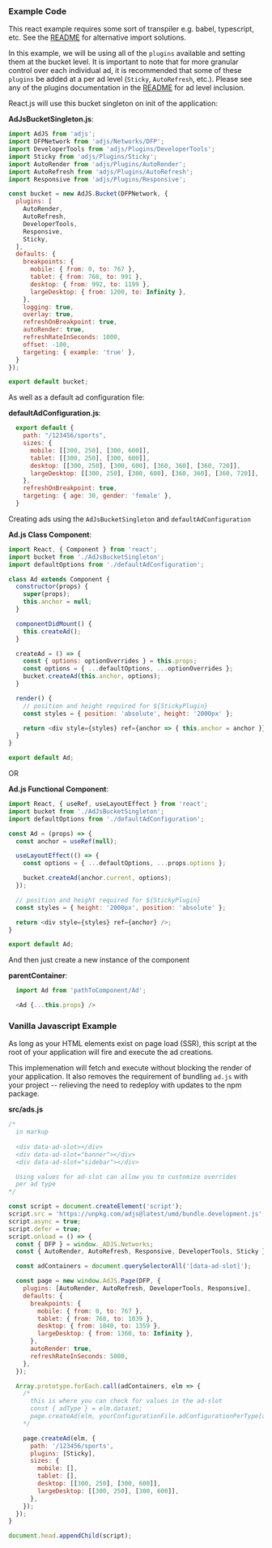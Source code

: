 ### Example Code ###

This react example requires some sort of transpiler e.g. babel, typescript, etc.
See the [README](README.md) for alternative import solutions.

In this example, we will be using all of the `plugins` available and setting them at the bucket level.
It is important to note that for more granular control over each individual ad, it is recommended
that some of these `plugins` be added at a per ad level (`Sticky`, `AutoRefresh`, etc.).
Please see any of the plugins documentation in the [README](README.md) for ad level inclusion.


React.js will use this bucket singleton on init of the application:

__AdJsBucketSingleton.js__:
```js
import AdJS from 'adjs';
import DFPNetwork from 'adjs/Networks/DFP';
import DeveloperTools from 'adjs/Plugins/DeveloperTools';
import Sticky from 'adjs/Plugins/Sticky';
import AutoRender from 'adjs/Plugins/AutoRender';
import AutoRefresh from 'adjs/Plugins/AutoRefresh';
import Responsive from 'adjs/Plugins/Responsive';

const bucket = new AdJS.Bucket(DFPNetwork, {
  plugins: [
    AutoRender,
    AutoRefresh,
    DeveloperTools,
    Responsive,
    Sticky,
  ],
  defaults: {
    breakpoints: {
      mobile: { from: 0, to: 767 },
      tablet: { from: 768, to: 991 },
      desktop: { from: 992, to: 1199 },
      largeDesktop: { from: 1200, to: Infinity },
    },
    logging: true,
    overlay: true,
    refreshOnBreakpoint: true,
    autoRender: true,
    refreshRateInSeconds: 1000,
    offset: -100,
    targeting: { example: 'true' },
  }
});

export default bucket;

```

As well as a default ad configuration file:

__defaultAdConfiguration.js__:
```js
  export default {
    path: "/123456/sports",
    sizes: {
      mobile: [[300, 250], [300, 600]],
      tablet: [[300, 250], [300, 600]],
      desktop: [[300, 250], [300, 600], [360, 360], [360, 720]],
      largeDesktop: [[300, 250], [300, 600], [360, 360], [360, 720]],
    },
    refreshOnBreakpoint: true,
    targeting: { age: 30, gender: 'female' },
  }
```

Creating ads using the `AdJsBucketSingleton` and `defaultAdConfiguration`

__Ad.js Class Component__:
```js
import React, { Component } from 'react';
import bucket from './AdJsBucketSingleton';
import defaultOptions from './defaultAdConfiguration';

class Ad extends Component {
  constructor(props) {
    super(props);
    this.anchor = null;
  }

  componentDidMount() {
    this.createAd();
  }

  createAd = () => {
    const { options: optionOverrides } = this.props;
    const options = { ...defaultOptions, ...optionOverrides };
    bucket.createAd(this.anchor, options);
  }

  render() {
    // position and height required for ${StickyPlugin}
    const styles = { position: 'absolute', height: '2000px' };

    return <div style={styles} ref={anchor => { this.anchor = anchor }} />;
  }
}

export default Ad;

```

OR

__Ad.js Functional Component__:
```js
import React, { useRef, useLayoutEffect } from 'react';
import bucket from './AdJsBucketSingleton';
import defaultOptions from './defaultAdConfiguration';

const Ad = (props) => {
  const anchor = useRef(null);

  useLayoutEffect(() => {
    const options = { ...defaultOptions, ...props.options };

    bucket.createAd(anchor.current, options);
  });

  // position and height required for ${StickyPlugin}
  const styles = { height: '2000px', position: 'absolute' };

  return <div style={styles} ref={anchor} />;
}

export default Ad;


```

And then just create a new instance of the component

__parentContainer__:
```js
  import Ad from 'pathToComponent/Ad';

  <Ad {...this.props} />
```

### Vanilla Javascript Example ###
As long as your HTML elements exist on page load (SSR), this script at the root of your application
will fire and execute the ad creations.

This implemenation will fetch and execute without blocking
the render of your application. It also removes the requirement of 
bundling `ad.js` with your project -- relieving the need to redeploy with updates
to the npm package.

__src/ads.js__
```js
/*
  in markup
  
  <div data-ad-slot></div>
  <div data-ad-slot="banner"></div>
  <div data-ad-slot="sidebar"></div>

  Using values for ad-slot can allow you to customize overrides
  per ad type
*/

const script = document.createElement('script');
script.src = 'https://unpkg.com/adjs@latest/umd/bundle.development.js';
script.async = true;
script.defer = true;
script.onload = () => {
  const { DFP } = window._ADJS.Networks;
  const { AutoRender, AutoRefresh, Responsive, DeveloperTools, Sticky } = window[`_ADJS`].Plugins;

  const adContainers = document.querySelectorAll('[data-ad-slot]');

  const page = new window.AdJS.Page(DFP, {
    plugins: [AutoRender, AutoRefresh, DeveloperTools, Responsive],
    defaults: {
      breakpoints: {
        mobile: { from: 0, to: 767 },
        tablet: { from: 768, to: 1039 },
        desktop: { from: 1040, to: 1359 },
        largeDesktop: { from: 1360, to: Infinity },
      },
      autoRender: true,
      refreshRateInSeconds: 5000,
    },
  });

  Array.prototype.forEach.call(adContainers, elm => {
    /*
      this is where you can check for values in the ad-slot
      const { adType } = elm.dataset;
      page.createAd(elm, yourConfigurationFile.adConfigurationPerType[adType]);
    */

    page.createAd(elm, {
      path: '/123456/sports',
      plugins: [Sticky],
      sizes: {
        mobile: [],
        tablet: [],
        desktop: [[300, 250], [300, 600]],
        largeDesktop: [[300, 250], [300, 600]],
      },
    });
  });
}

document.head.appendChild(script);
```
